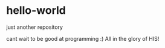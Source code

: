 # hello-world
just another repository

cant wait to be good at programming :) All in the glory of HIS!
